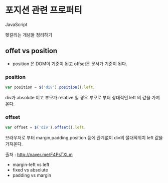 # 포지션 관련 프로퍼티





JavaScript 



헷갈리는 개념들 정리하기

## offet vs position

- position 은 DOM이 기준이 된고 offset은 문서가 기준이 된다. 

### position

```javascript
var position = $('div').position().left;
```

div가 absolute 이고 부모가 relative 일 경우 부모로 부터 상대적인 left 의 값을 가져온다.



### offset

```javascript
var offset = $('div').offset().left;
```

브라우저로 부터 margin,padding,position 등에 관계없이 div의 절대적위치 left 값을 가져온다.



출처 : <http://naver.me/F4PsTXLm>





- margin-left vs left
- fixed vs absolute
- padding vs margin